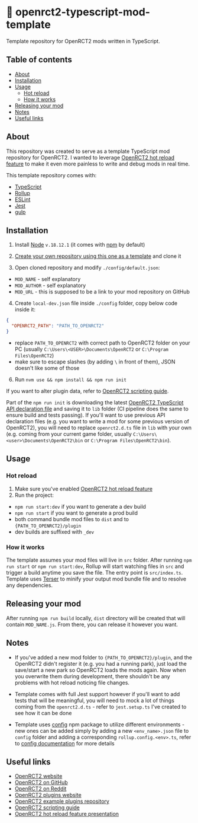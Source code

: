 # 🎢 openrct2-typescript-mod-template

Template repository for OpenRCT2 mods written in TypeScript.

## Table of contents

- [About](#about)
- [Installation](#installation)
- [Usage](#usage)
  - [Hot reload](#hot-reload)
  - [How it works](#how-it-works)
- [Releasing your mod](#releasing-your-mod)
- [Notes](#notes)
- [Useful links](#useful-links)

## About

This repository was created to serve as a template TypeScript mod repository for OpenRCT2.
I wanted to leverage [OpenRCT2 hot reload feature](https://github.com/OpenRCT2/OpenRCT2/blob/master/distribution/scripting.md#writing-scripts) to make it even more painless to write and debug mods in real time.

This template repository comes with:

- [TypeScript](https://www.typescriptlang.org/)
- [Rollup](https://rollupjs.org)
- [ESLint](https://eslint.org/)
- [Jest](https://jestjs.io/)
- [gulp](https://gulpjs.com/)

## Installation

1. Install [Node](https://nodejs.org/en/) `v.18.12.1` (it comes with [npm](https://www.npmjs.com/get-npm) by default)

2. [Create your own repository using this one as a template](https://docs.github.com/en/free-pro-team@latest/github/creating-cloning-and-archiving-repositories/creating-a-repository-from-a-template) and clone it

3. Open cloned repository and modify `./config/default.json`:

- `MOD_NAME` - self explanatory
- `MOD_AUTHOR` - self explanatory
- `MOD_URL` - this is supposed to be a link to your mod repository on GitHub

4. Create `local-dev.json` file inside `./config` folder, copy below code inside it:

```json
{
  "OPENRCT2_PATH": "PATH_TO_OPENRCT2"
}
```

- replace `PATH_TO_OPENRCT2` with correct path to OpenRCT2 folder on your PC (usually `C:\Users\<USER>\Documents\OpenRCT2` or `C:\Program Files\OpenRCT2`)
- make sure to escape slashes (by adding `\` in front of them), JSON doesn't like some of those

6. Run `nvm use && npm install && npm run init`

If you want to alter plugin data, refer to [OpenRCT2 scripting guide](https://github.com/OpenRCT2/OpenRCT2/blob/master/distribution/scripting.md).

Part of the `npm run init` is downloading the latest [OpenRCT2 TypeScript API declaration file](https://github.com/OpenRCT2/OpenRCT2/blob/master/distribution/openrct2.d.ts) and saving it to `lib` folder (CI pipeline does the same to ensure build and tests passing). If you'll want to use previous API declaration files (e.g. you want to write a mod for some previous version of OpenRCT2), you will need to replace `openrct2.d.ts` file in `lib` with your own (e.g. coming from your current game folder, usually `C:\Users\<user>\Documents\OpenRCT2\bin` or `C:\Program Files\OpenRCT2\bin`).

## Usage

### Hot reload

1. Make sure you've enabled [OpenRCT2 hot reload feature](https://github.com/OpenRCT2/OpenRCT2/blob/master/distribution/scripting.md#writing-scripts)
2. Run the project:

- `npm run start:dev` if you want to generate a dev build
- `npm run start` if you want to generate a prod build
- both command bundle mod files to `dist` and to `{PATH_TO_OPENRCT2}/plugin`
- dev builds are suffixed with `_dev`

### How it works

The template assumes your mod files will live in `src` folder.
After running `npm run start` or `npm run start:dev`, Rollup will start watching files in `src` and trigger a build anytime you save the file. The entry point is `src/index.ts`.
Template uses [Terser](https://github.com/terser/terser) to minify your output mod bundle file and to resolve any dependencies.

## Releasing your mod

After running `npm run build` locally, `dist` directory will be created that will contain `MOD_NAME.js`.
From there, you can release it however you want.

## Notes

- If you've added a new mod folder to `{PATH_TO_OPENRCT2}/plugin`, and the OpenRCT2 didn't register it (e.g. you had a running park), just load the save/start a new park so OpenRCT2 loads the mods again. Now when you overwrite them during development, there shouldn't be any problems with hot reload noticing file changes.

- Template comes with full Jest support however if you'll want to add tests that will be meaningful, you will need to mock a lot of things coming from the `openrct2.d.ts` - refer to `jest.setup.ts` I've created to see how it can be done

- Template uses [config](https://www.npmjs.com/package/config) npm package to utilize different environments - new ones can be added simply by adding a new `<env_name>.json` file to `config` folder and adding a corresponding `rollup.config.<env>.ts`, refer to [config documentation](https://github.com/node-config/node-config/wiki) for more details

## Useful links

- [OpenRCT2 website](https://openrct2.io/)
- [OpenRCT2 on GitHub](https://github.com/OpenRCT2)
- [OpenRCT2 on Reddit](https://www.reddit.com/r/openrct2)
- [OpenRCT2 plugins website](https://openrct2plugins.org/)
- [OpenRCT2 example plugins repository](https://github.com/OpenRCT2/plugin-samples)
- [OpenRCT2 scripting guide](https://github.com/OpenRCT2/OpenRCT2/blob/develop/distribution/scripting.md)
- [OpenRCT2 hot reload feature presentation](https://www.youtube.com/watch?v=jmjWzEhmDjk)

